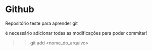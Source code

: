 # Github

Repositório teste para aprender git

é necessário adicionar todas as modificações para poder commitar!  

>> git add <nome_do_arquivo>
